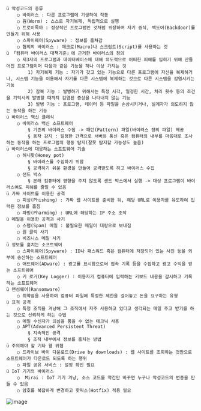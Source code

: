 	ü 악성코드의 종류
		○ 바이러스 : 다른 프로그램에 기생하여 작동
		○ 웜(Worm) : 스스로 자기복제, 독립적으로 실행
		○ 트로이목마 : 정상적인 프로그램인 것처럼 위장하며 자기 증식, 백도어(Backdoor)를 만들기 위해 사용
		○ 스파이웨어(Spyware) : 정보를 훔쳐감
		○ 협의의 바이러스 : 매크로(Macro)나 스크립트(Script)를 사용하는 것
	ü 「컴퓨터 바이러스 대책기준」에 근거한 바이러스의 정의
		○ 제3자의 프로그램과 데이터베이스에 대해 의도적으로 어떠한 피해를 입히기 위해 만들어진 프로그램이며 다음과 같은 기능을 하나 이상 가지는 것
			1) 자기복제 기능 : 자기가 갖고 있는 기능으로 다른 프로그램에 자신을 복제하거나, 시스템 기능을 이용해서 자기를 다른 시스템에 복제하는 것으로 다른 시스템을 감염시키는 기능
			2) 잠복 기능 : 발병하기 위해서는 특정 시각, 일정한 시간, 처리 횟수 등의 조건을 기억시켜 발병할 때까지 감염된 증상을 나타내지 않는 기능
			3) 발병 기능 : 프로그램, 데이터 등 파일을 손상시키거나, 설계자가 의도하지 않는 동작을 하는 기능
	ü 바이러스 백신 클래식
		○ 바이러스 백신 소프트웨어
			§ 기존의 바이러스 수집 -> 패턴(Pattern) 파일(바이러스 정의 파일) 제공
			§ 동작 감지 : 일정한 간격으로 서버와 통신 혹은 컴퓨터의 내부를 마음대로 조사하는 동작을 하는 프로그램의 행동 탐지(잘못 탐지할 가능성도 높음)
	ü 바이러스에 대응하는 소프트웨어 기술
		○ 허니팟(Honey pot)
			§ 바이러스를 수집하기 위함
			§ 공격하기 쉬운 환경을 만들어 공격받도록 하고 바이러스 수집
		○ 샌드 박스
			§ 본래 컴퓨터에 영향을 주지 않도록 샌드 박스에서 실행 -> 대상 프로그램이 바이러스여도 피해를 줄일 수 있음
	ü 가짜 사이트를 이용한 공격
		○ 피싱(Phishing) : 가짜 웹 사이트를 준비한 뒤, 해당 URL로 이용자를 유도하여 입력된 정보를 훔침
		○ 파밍(Pharming) : URL에 해당하는 IP 주소 조작
	ü 메일을 이용한 공격과 사기
		○ 스팸(Spam) 메일 : 불필요한 메일이 대량으로 보내짐
		○ 원 클릭 사기
		○ 비즈니스 메일 사기
	ü 정보를 훔치는 소프트웨어
		○ 스파이웨어(Spyware) : ID나 패스워드 혹은 컴퓨터에 저장되어 있는 사진 등을 외부에 송신하는 소프트웨어
		○ 애드웨어(ADware) : 광고를 표시함으로써 접속 기록 등을 수집하고 광고 수익을 얻는 소프트웨어
		○ 키 로거(Key Logger) : 이용자가 컴퓨터에 입력하는 키보드 내용을 감시하고 기록하는 소프트웨어
	ü 랜섬웨어(Ransomware)
		○ 취약점을 사용하여 컴퓨터 파일에 특정한 제한을 걸어놓고 돈을 요구하는 유형
	ü 표적 공격
		○ 특정 조직을 겨냥해 그 조직에서 자주 사용하고 있다고 생각되는 메일 주고 받기를 하는 것으로 신뢰하게 하는 수법
		○ 메일 수신자가 의심을 품을 수 없는 테크닉 사용
		○ APT(Advanced Persistent Threat)
			§ 지속적인 공격
			§ 조직 내부에서 정보를 훔치는 방법
	ü 주의해야 할 기타 웹 위협
		○ 드라이브 바이 다운로드(Drive by downloads) : 웹 사이트를 조회하는 것만으로 소프트웨어가 다운로드 되도록 하는 행위
		○ 파일 공유 서비스 : 설정 확인 필요
	ü IoT 기기의 바이러스
		○  Mirai : IoT 기기 겨냥, 소스 코드를 약간만 바꾸면 누구나 악성코드의 변종을 만들 수 있음
		○ 암호를 복잡하게 변경하고 핫픽스(Hotfix) 적용 필요
![image](https://user-images.githubusercontent.com/85976426/144176084-cc1c4c08-f748-413e-b398-2fe70317f56b.png)
